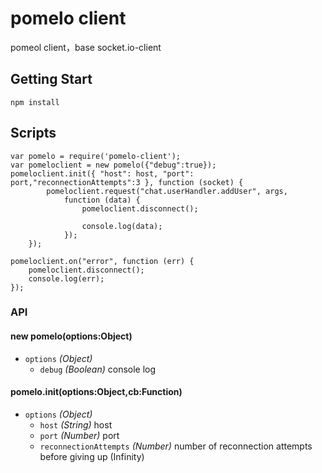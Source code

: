 # pomelo client
pomeol client，base socket.io-client

## Getting Start

```
npm install 
```

## Scripts

```
var pomelo = require('pomelo-client');
var pomeloclient = new pomelo({"debug":true});
pomeloclient.init({ "host": host, "port": port,"reconnectionAttempts":3 }, function (socket) {
        pomeloclient.request("chat.userHandler.addUser", args,
            function (data) {
                pomeloclient.disconnect();
                
                console.log(data);
            });
    });

pomeloclient.on("error", function (err) {
    pomeloclient.disconnect();
    console.log(err);
});

```

### API

#### new pomelo(options:Object)
  - `options` _(Object)_
    - `debug` _(Boolean)_ console log
  
#### pomelo.init(options:Object,cb:Function)

  - `options` _(Object)_
    - `host` _(String)_ host
    - `port` _(Number)_ port
    - `reconnectionAttempts` _(Number)_ number of reconnection attempts before giving up (Infinity)